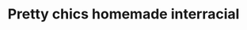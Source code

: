 ---
layout: post
title: Pretty chics homemade interracial
duration: '13:37'
view: 152
rate: 2
video: 'https://flashservice.xvideos.com/embedframe/10684347'
priority: 0.9
changefreq: daily
---